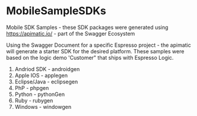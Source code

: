 MobileSampleSDKs
================

Mobile SDK Samples - these SDK packages were generated using https://apimatic.io/ - part of the Swagger Ecosystem

Using the Swagger Document for a specific Espresso project - the apimatic will generate a starter SDK for the desired platform. These samples were based on the logic demo 'Customer" that ships with Espresso Logic.

1. Andriod SDK - androidgen	
2. Apple IOS - applegen	
3. Eclipse/Java - eclipsegen	
4. PhP - phpgen	
5. Python - pythonGen	
6. Ruby - rubygen	
7. Windows - windowgen	
